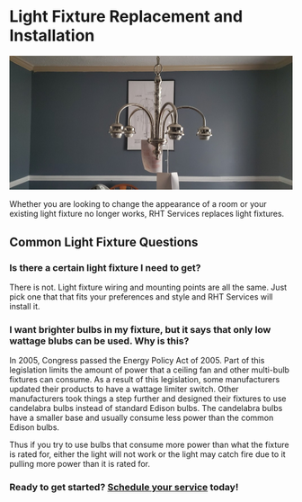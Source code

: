 # Light Fixture Replacement and Installation

<p class="text-center">
<img src="/images/light_fixture_install_20201231/re20201231_155035.jpg" alt="Recently replaced light fixture">
</p>

Whether you are looking to change the appearance of a room or your existing light fixture
no longer works, RHT Services replaces light fixtures.

## Common Light Fixture Questions

### Is there a certain light fixture I need to get?

There is not. Light fixture wiring and mounting points are all the same. Just pick one that that
fits your preferences and style and RHT Services will install it.

### I want brighter bulbs in my fixture, but it says that only low wattage blubs can be used. Why is this?

In 2005, Congress passed the Energy Policy Act of 2005. Part of this legislation limits the amount of power
that a ceiling fan and other multi-bulb fixtures can consume. As a result of this legislation,
some manufacturers updated their products to have a wattage limiter switch.
Other manufacturers took things a step further and designed
their fixtures to use candelabra bulbs instead of standard Edison bulbs. The candelabra bulbs
have a smaller base and usually consume less power than the common Edison bulbs.

Thus if you try to use bulbs that consume more power than what the fixture is rated for, either the light
will not work or the light may catch fire due to it pulling more power than it is rated for.

<h3>Ready to get started? <a href="https://square.site/book/L1VAAW55MM5GS/robinson-handy-and-technology-services-llc">Schedule your service</a> today!</h3>
